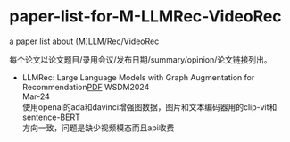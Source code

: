 # paper-list-for-M-LLMRec-VideoRec
a paper list about (M)LLM/Rec/VideoRec

每个论文以论文题目/录用会议/发布日期/summary/opinion/论文链接列出。

- LLMRec: Large Language Models with Graph Augmentation for Recommendation[PDF](https://dl.acm.org/doi/pdf/10.1145/3616855.3635853)
  WSDM2024  
  Mar-24  
  使用openai的ada和davinci增强图数据，图片和文本编码器用的clip-vit和sentence-BERT  
  方向一致，问题是缺少视频模态而且api收费  
